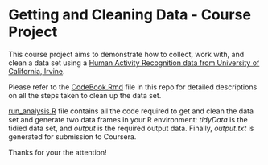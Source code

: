 # Getting and Cleaning Data - Course Project

This course project aims to demonstrate how to collect, work with, and clean a data set using a [Human Activity Recognition data from University of California, Irvine](http://archive.ics.uci.edu/ml/datasets/Human+Activity+Recognition+Using+Smartphones).

Please refer to the [CodeBook.Rmd](https://raw.githubusercontent.com/wxn0000/getdata-012-project/master/CodeBook.Rmd) file in this repo for detailed descriptions on all the steps taken to clean up the data set.

[run_analysis.R](https://raw.githubusercontent.com/wxn0000/getdata-012-project/master/run_analysis.R) file contains all the code required to get and clean the data set and generate two data frames in your R environment: _tidyData_ is the tidied data set, and _output_ is the required output data. Finally, _output.txt_ is generated for submission to Coursera.

Thanks for your the attention!